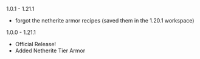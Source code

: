 1.0.1 - 1.21.1
- forgot the netherite armor recipes (saved them in the 1.20.1 workspace)

1.0.0 - 1.21.1
- Official Release!
- Added Netherite Tier Armor